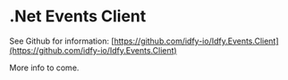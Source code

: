 # .Net Events Client

See Github for information: [https://github.com/idfy-io/Idfy.Events.Client](https://github.com/idfy-io/Idfy.Events.Client)

More info to come.

